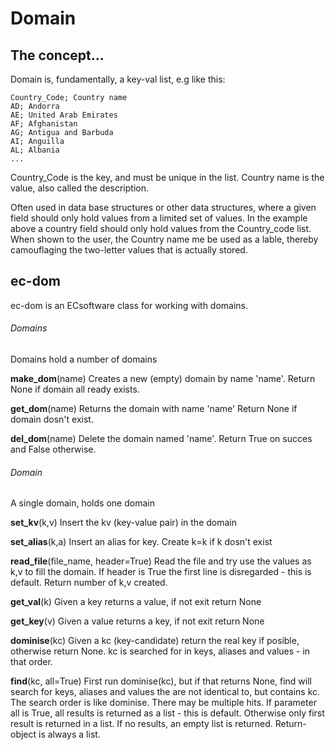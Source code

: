 # Domain
## The concept...

Domain is, fundamentally, a key-val list, e.g like this:

    Country_Code; Country name
    AD; Andorra
    AE; United Arab Emirates
    AF; Afghanistan
    AG; Antigua and Barbuda
    AI; Anguilla
    AL; Albania
    ...

Country_Code is the key, and must be unique in the list.
Country name is the value, also called the description.
 
Often used in data base structures or other data structures, where a 
given field should only hold values from a limited set of values. 
In the example above a country field should only hold values from the 
Country_code list. 
When shown to the user, the Country name me be used as a lable, 
thereby camouflaging the two-letter values that is actually stored.  
 
## ec-dom
ec-dom is an ECsoftware class for working with domains.

###### Domains 
Domains hold a number of domains

**make_dom**(name)  Creates a new (empty) domain by name 'name'. 
Return None if domain all ready exists.

**get_dom**(name)  Returns the domain with name 'name'
Return None if domain dosn't exist.

**del_dom**(name)  Delete the domain named 'name'.
Return True on succes and False otherwise.

###### Domain
A single domain, holds one domain
 
**set_kv**(k,v)  Insert the kv (key-value pair) in the domain

**set_alias**(k,a)  Insert an alias for key. Create k=k if k 
dosn't exist 

**read_file**(file_name, header=True)  Read the file and try use the values
as k,v to fill the domain. If header is True the first line is 
disregarded - this is default. Return number of k,v created.

**get_val**(k)  Given a key returns a value, if not exit return None

**get_key**(v)  Given a value returns a key, if not exit return None 

**dominise**(kc)  Given a kc (key-candidate) return the real key if 
posible, otherwise return None. 
kc is searched for in keys, aliases and values - in that order. 

**find**(kc, all=True)  First run dominise(kc), but if that returns 
None, find will search for keys, aliases and values the are not 
identical to, but contains kc. The search order is like dominise.
There may be multiple hits. If parameter all is True, all results
is returned as a list - this is default. 
Otherwise only first result is returned in a list.
If no results, an empty list is returned. 
Return-object is always a list.